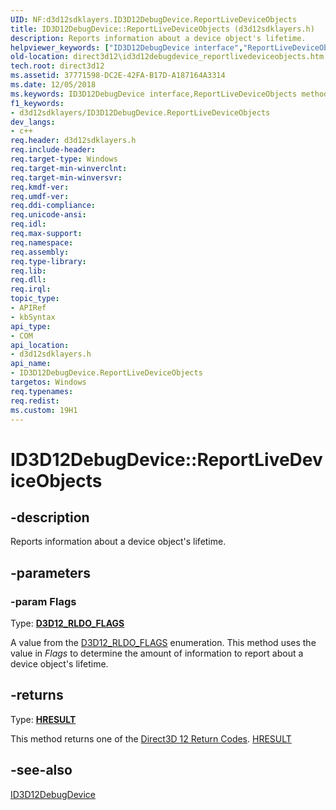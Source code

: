 ```yaml
---
UID: NF:d3d12sdklayers.ID3D12DebugDevice.ReportLiveDeviceObjects
title: ID3D12DebugDevice::ReportLiveDeviceObjects (d3d12sdklayers.h)
description: Reports information about a device object's lifetime.helpviewer_keywords: ["ID3D12DebugDevice interface","ReportLiveDeviceObjects method","ID3D12DebugDevice.ReportLiveDeviceObjects","ID3D12DebugDevice::ReportLiveDeviceObjects","ReportLiveDeviceObjects","ReportLiveDeviceObjects method","ReportLiveDeviceObjects method","ID3D12DebugDevice interface","d3d12sdklayers/ID3D12DebugDevice::ReportLiveDeviceObjects","direct3d12.id3d12debugdevice_reportlivedeviceobjects"]
old-location: direct3d12\id3d12debugdevice_reportlivedeviceobjects.htm
tech.root: direct3d12
ms.assetid: 37771598-DC2E-42FA-B17D-A187164A3314
ms.date: 12/05/2018
ms.keywords: ID3D12DebugDevice interface,ReportLiveDeviceObjects method, ID3D12DebugDevice.ReportLiveDeviceObjects, ID3D12DebugDevice::ReportLiveDeviceObjects, ReportLiveDeviceObjects, ReportLiveDeviceObjects method, ReportLiveDeviceObjects method,ID3D12DebugDevice interface, d3d12sdklayers/ID3D12DebugDevice::ReportLiveDeviceObjects, direct3d12.id3d12debugdevice_reportlivedeviceobjects
f1_keywords:
- d3d12sdklayers/ID3D12DebugDevice.ReportLiveDeviceObjects
dev_langs:
- c++
req.header: d3d12sdklayers.h
req.include-header: 
req.target-type: Windows
req.target-min-winverclnt: 
req.target-min-winversvr: 
req.kmdf-ver: 
req.umdf-ver: 
req.ddi-compliance: 
req.unicode-ansi: 
req.idl: 
req.max-support: 
req.namespace: 
req.assembly: 
req.type-library: 
req.lib: 
req.dll: 
req.irql: 
topic_type:
- APIRef
- kbSyntax
api_type:
- COM
api_location:
- d3d12sdklayers.h
api_name:
- ID3D12DebugDevice.ReportLiveDeviceObjects
targetos: Windows
req.typenames: 
req.redist: 
ms.custom: 19H1
---
```


# ID3D12DebugDevice::ReportLiveDeviceObjects


## -description


Reports information about a device object's lifetime.
        


## -parameters




### -param Flags

Type: <b><a href="https://docs.microsoft.com/windows/desktop/api/d3d12sdklayers/ne-d3d12sdklayers-d3d12_rldo_flags">D3D12_RLDO_FLAGS</a></b>

A value from the <a href="https://docs.microsoft.com/windows/desktop/api/d3d12sdklayers/ne-d3d12sdklayers-d3d12_rldo_flags">D3D12_RLDO_FLAGS</a> enumeration.
            This method uses the value in <i>Flags</i> to determine the amount of information to report about a device object's lifetime.
          


## -returns



Type: <b><a href="/windows/win32/com/structure-of-com-error-codes">HRESULT</a></b>

This method returns one of the <a href="https://docs.microsoft.com/windows/desktop/direct3d12/d3d12-graphics-reference-returnvalues">Direct3D 12 Return Codes</a>.
            <a href="/windows/win32/com/structure-of-com-error-codes">HRESULT</a>





## -see-also




<a href="https://docs.microsoft.com/windows/desktop/api/d3d12sdklayers/nn-d3d12sdklayers-id3d12debugdevice">ID3D12DebugDevice</a>
 

 

